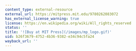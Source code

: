 ```yaml
---
content_type: external-resource
external_url: https://mitpress.mit.edu/9780262083072
has_external_license_warning: true
license: https://en.wikipedia.org/wiki/All_rights_reserved
status: ''
title: '![Buy at MIT Press](/images/mp_logo.gif)'
uid: b26f3679-4752-4b36-9382-e34c94c5fa24
wayback_url: ''
---
```

